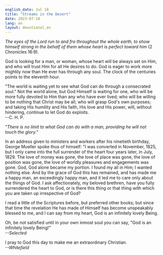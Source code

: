```yaml
---
english_date: Jul 18
title: "Streams in the Desert"
date: 2023-07-18
lang: en
layout: devotional_en
---
```





<p><em>The eyes of the Lord run to and fro throughout the whole earth, to show himself strong in the behalf of them whose heart is perfect toward him</em> (2 Chronicles 16:9).

</p>

<p>God is looking for a man, or woman, whose heart will be always set on Him, and who will trust Him for all He desires to do. God is eager to work more mightily now than He ever has through any soul. The clock of the centuries points to the eleventh hour.

</p>

<p>"The world is waiting yet to see what God can do through a consecrated soul." Not the world alone, but God Himself is waiting for one, who will be more fully devoted to Him than any who have ever lived; who will be willing to be nothing that Christ may be all; who will grasp God's own purposes; and taking His humility and His faith, His love and His power, will, without hindering, continue to let God do exploits.<br/> --C. H. P.

</p>

<p><em>"There is no limit to what God can do with a man, providing he will not touch the glory."</em>

</p>

<p>In an address given to ministers and workers after his ninetieth birthday, George Mueller spoke thus of himself: "I was converted in November, 1825, but I only came into the full surrender of the heart four years later, in July, 1829. The love of money was gone, the love of place was gone, the love of position was gone, the love of worldly pleasures and engagements was gone. God, God alone became my portion. I found my all in Him; I wanted nothing else. And by the grace of God this has remained, and has made me a happy man, an exceedingly happy man, and it led me to care only about the things of God. I ask affectionately, my beloved brethren, have you fully surrendered the heart to God, or is there this thing or that thing with which you are taken up irrespective of God?

</p>

<p>I read a little of the Scriptures before, but preferred other books; but since that time the revelation He has made of Himself has become unspeakably blessed to me, and I can say from my heart, God is an infinitely lovely Being.

</p>

<p>Oh, be not satisfied until in your own inmost soul you can say, "God is an infinitely lovely Being!"<br/> <em>--Selected</em>

</p>

<p>I pray to God this day to make me an extraordinary Christian.<br/> <em>--Whitefield</em>

</p>

<p></p>